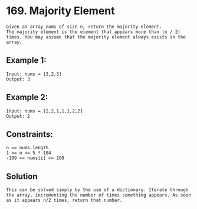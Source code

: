 # 169. Majority Element
    Given an array nums of size n, return the majority element.
    The majority element is the element that appears more than ⌊n / 2⌋ times. You may assume that the majority element always exists in the array.

 

## Example 1:
    Input: nums = [3,2,3]
    Output: 3

## Example 2:
    Input: nums = [2,2,1,1,1,2,2]
    Output: 2
 

## Constraints:
    n == nums.length
    1 <= n <= 5 * 104  
    -109 <= nums[i] <= 109

## Solution
    This can be solved simply by the use of a dictionary. Iterate through the array, incrementing the number of times something appears. As soon as it appears n/2 times, return that number.